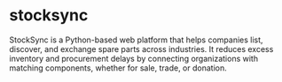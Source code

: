 # stocksync
StockSync is a Python-based web platform that helps companies list, discover, and exchange spare parts across industries. It reduces excess inventory and procurement delays by connecting organizations with matching components, whether for sale, trade, or donation.

